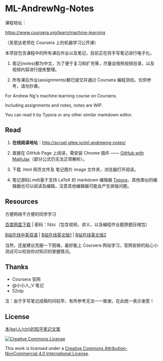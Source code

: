 # ML-AndrewNg-Notes

课程地址：

https://www.coursera.org/learn/machine-learning

（吴恩达老师在 Coursera 上的机器学习公开课）



本项目包含课程中的所有课后作业以及笔记，目前正在将手写笔记进行电子化。

1. 笔记(notes)都为中文，为了便于复习和扩充等，尽量会按照视频目录，以及视频内容进行提炼整理。

2. 所有课后作业(assignments)都已提交并通过 Coursera 编程测验。仅供参考，请勿抄袭。


For Andrew Ng's machine learning course on Coursera.

Including assignments and notes, notes are WIP.

You can read it by Typora or any other similar markdown editor.


## Read

1. **在线阅读地址**：http://scruel.gitee.io/ml-andrewng-notes/

2. 直接在 GitHub Page 上阅读，需安装 Chrome 插件 —— [GitHub with MathJax][1]（部分公式仍无法正常解析）。

3. 下载 .html 网页文件及 笔记图片 image 文件夹，浏览器打开阅读。

4. 笔记源码(.md)基于支持 LaTeX 的 markdown 编辑器 [Typora][2]，其他类似的编辑器也可以阅读及编辑，注意其他编辑器可能会产生排版问题。




## Resources

方便网络不方便的同学学习

[百度网盘下载](https://pan.baidu.com/s/1mkmnRIC) | 密码：fdzc（包含视频，讲义，以及编程作业题原题压缩包）

[B站在线中英双语](http://www.bilibili.com/video/av9912938?bbid=F8173D95-FF96-47EF-B7F4-0779D698B8051978infoc) | [B站在线英文版1](https://www.bilibili.com/video/av17624209/?from=search&seid=15848135050308500663) | [B站在线英文版2](https://www.bilibili.com/video/av17624412/?from=search&seid=15848135050308500663)

当然，还是建议克服一下困难，最好能上 Coursera 网站学习，官网安排的贴心小测试可以检验你对知识的掌握情况。

## Thanks

- Coursera 官网
- @小小人_V 笔记
- 52nlp


注：由于手写笔记成稿时间较早，有所参考无法一一致谢，在此统一表示谢意！

## License

[本(ke)人(chi)的知乎笔记文案](https://zhuanlan.zhihu.com/p/32781741)



[![Creative Commons License](https://i.creativecommons.org/l/by-nc/4.0/88x31.png)][3]

This work is licensed under a [Creative Commons Attribution-NonCommercial 4.0 International License][3].

[1]: https://chrome.google.com/webstore/detail/ioemnmodlmafdkllaclgeombjnmnbima
[2]: https://typora.io/
[3]: http://creativecommons.org/licenses/by-nc/4.0/